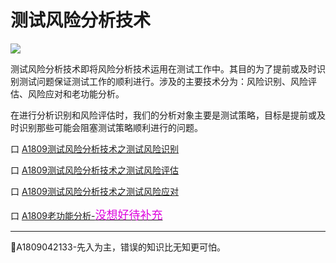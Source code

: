 # 测试风险分析技术

![](https://shen89s.github.io/resFiles/r2/亡羊补牢.jpg)

测试风险分析技术即将风险分析技术运用在测试工作中。其目的为了提前或及时识别测试问题保证测试工作的顺利进行。涉及的主要技术分为：风险识别、风险评估、风险应对和老功能分析。

在进行分析识别和风险评估时，我们的分析对象主要是测试策略，目标是提前或及时识别那些可能会阻塞测试策略顺利进行的问题。

口 [A1809测试风险分析技术之测试风险识别](books/测试风险分析技术-测试风险识别.md)

口 [A1809测试风险分析技术之测试风险评估](books/测试风险分析技术-测试风险评估.md)

口 [A1809测试风险分析技术之测试风险应对](books/测试风险分析技术-测试风险应对.md)

口 [A1809老功能分析-<font color="#dd00dd" size="4" face="楷体">没想好待补充</font>](books/风险分析技术-风险识别.md)



* * *
:bell:A1809042133-先入为主，错误的知识比无知更可怕。




